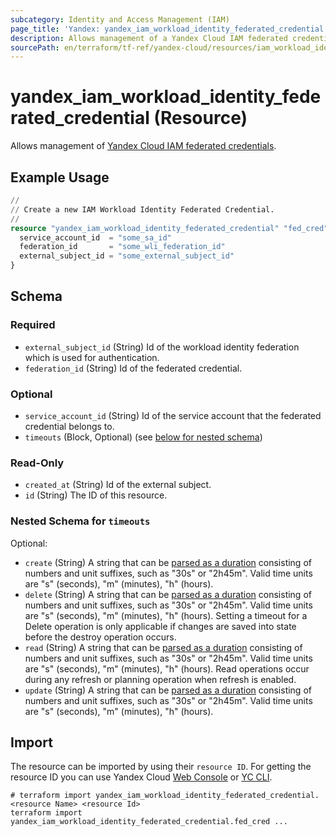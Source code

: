 ```yaml
---
subcategory: Identity and Access Management (IAM)
page_title: 'Yandex: yandex_iam_workload_identity_federated_credential'
description: Allows management of a Yandex Cloud IAM federated credentials.
sourcePath: en/terraform/tf-ref/yandex-cloud/resources/iam_workload_identity_federated_credential.md
---
```


# yandex_iam_workload_identity_federated_credential (Resource)

Allows management of [Yandex Cloud IAM federated credentials](https://yandex.cloud/docs/iam/concepts/workload-identity#federated-credentials).

## Example Usage

```terraform
//
// Create a new IAM Workload Identity Federated Credential.
//
resource "yandex_iam_workload_identity_federated_credential" "fed_cred" {
  service_account_id  = "some_sa_id"
  federation_id       = "some_wli_federation_id"
  external_subject_id = "some_external_subject_id"
}
```

<!-- schema generated by tfplugindocs -->
## Schema

### Required

- `external_subject_id` (String) Id of the workload identity federation which is used for authentication.
- `federation_id` (String) Id of the federated credential.

### Optional

- `service_account_id` (String) Id of the service account that the federated credential belongs to.
- `timeouts` (Block, Optional) (see [below for nested schema](#nestedblock--timeouts))

### Read-Only

- `created_at` (String) Id of the external subject.
- `id` (String) The ID of this resource.

<a id="nestedblock--timeouts"></a>
### Nested Schema for `timeouts`

Optional:

- `create` (String) A string that can be [parsed as a duration](https://pkg.go.dev/time#ParseDuration) consisting of numbers and unit suffixes, such as "30s" or "2h45m". Valid time units are "s" (seconds), "m" (minutes), "h" (hours).
- `delete` (String) A string that can be [parsed as a duration](https://pkg.go.dev/time#ParseDuration) consisting of numbers and unit suffixes, such as "30s" or "2h45m". Valid time units are "s" (seconds), "m" (minutes), "h" (hours). Setting a timeout for a Delete operation is only applicable if changes are saved into state before the destroy operation occurs.
- `read` (String) A string that can be [parsed as a duration](https://pkg.go.dev/time#ParseDuration) consisting of numbers and unit suffixes, such as "30s" or "2h45m". Valid time units are "s" (seconds), "m" (minutes), "h" (hours). Read operations occur during any refresh or planning operation when refresh is enabled.
- `update` (String) A string that can be [parsed as a duration](https://pkg.go.dev/time#ParseDuration) consisting of numbers and unit suffixes, such as "30s" or "2h45m". Valid time units are "s" (seconds), "m" (minutes), "h" (hours).




## Import

The resource can be imported by using their `resource ID`. For getting the resource ID you can use Yandex Cloud [Web Console](https://console.yandex.cloud) or [YC CLI](https://yandex.cloud/docs/cli/quickstart).

```shell
# terraform import yandex_iam_workload_identity_federated_credential.<resource Name> <resource Id>
terraform import yandex_iam_workload_identity_federated_credential.fed_cred ...
```
